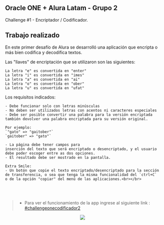 ## Oracle ONE + Alura Latam - Grupo 2 
Challenge #1 - Encriptador / Codificador.

## Trabajo realizado
En este primer desafío de Alura se desarrolló una aplicación que encripta o más bien codifica y decodifica textos.

Las "llaves" de encriptación que se utilizaron son las siguientes:
```
La letra "e" es convertida en "enter"
La letra "i" es convertida en "imes"
La letra "a" es convertida en "ai"
La letra "o" es convertida en "ober"
La letra "u" es convertida en "ufat"
```

Los requisitos indicados:
```
- Debe funcionar solo con letras minúsculas
- No deben ser utilizados letras con acentos ni caracteres especiales
- Debe ser posible convertir una palabra para la versión encriptada también devolver una palabra encriptada para su versión original. 

Por ejemplo:
`"gato" => "gaitober"`
`gaitober" => "gato"`

- La página debe tener campos para 
inserción del texto que será encriptado o desencriptado, y el usuario debe poder escoger entre as dos opciones.
- El resultado debe ser mostrado en la pantalla.

Extra Smile:
- Un botón que copie el texto encriptado/desencriptado para la sección de transferencia, o sea que tenga la misma funcionalidad del `ctrl+C` o de la opción "copiar" del menú de las aplicaciones.<br></br>
```

<br></br>
>- Para ver el funcionamiento de la app ingrese al siguiente link : [#challengeonecodificador2](https://ndorola.github.io/encriptador/)

<div align='center'>
  <img src="https://media.giphy.com/media/E8bphxyLZLKyWTQNbq/giphy.gif"/>
</div>

